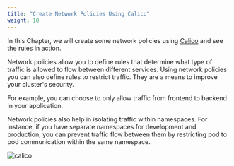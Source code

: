 ```yaml
---
title: "Create Network Policies Using Calico"
weight: 10
---
```


In this Chapter, we will create some network policies using [Calico](https://www.projectcalico.org/) and see the rules in action.

Network policies allow you to define rules that determine what type of traffic is allowed to flow between different services. Using network policies you can also define rules to restrict traffic. They are a means to improve your cluster's security.

For example, you can choose to only allow traffic from frontend to backend in your application.

Network policies also help in isolating traffic within namespaces. For instance, if you have separate namespaces for development and production, you can prevent traffic flow between them by restricting pod to pod communication within the same namespace.


![calico](/images/Project-Calico-logo-1000px.png)
